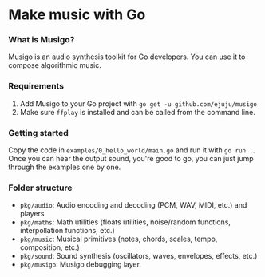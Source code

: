 # Make music with Go

### What is Musigo?

Musigo is an audio synthesis toolkit for Go developers. 
You can use it to compose algorithmic music.

### Requirements

1. Add Musigo to your Go project with `go get -u github.com/ejuju/musigo`
1. Make sure `ffplay` is installed and can be called from the command line.

### Getting started

Copy the code in `examples/0_hello_world/main.go` and run it with `go run .`.
Once you can hear the output sound, you're good to go, you can just jump through the examples one by one.

### Folder structure

- `pkg/audio`: Audio encoding and decoding (PCM, WAV, MIDI, etc.) and players
- `pkg/maths`: Math utilities (floats utilities, noise/random functions, interpollation functions, etc.)
- `pkg/music`: Musical primitives (notes, chords, scales, tempo, composition, etc.)
- `pkg/sound`: Sound synthesis (oscillators, waves, envelopes, effects, etc.)
- `pkg/musigo`: Musigo debugging layer.